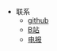 * 联系
  * [github](https://github.com/maoxml)
  * [B站](https://space.bilibili.com/8967913)
  * [电报](https://t.me/li7300)



